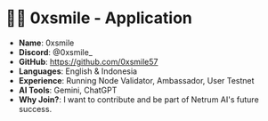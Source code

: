 #  🧑‍💻 0xsmile - Application

- **Name**: 0xsmile
- **Discord**: @0xsmile_
- **GitHub**: https://github.com/0xsmile57
- **Languages**: English & Indonesia
- **Experience**: Running Node Validator, Ambassador, User Testnet
- **AI Tools**: Gemini, ChatGPT
- **Why Join?**: I want to contribute and be part of Netrum AI's future success.
